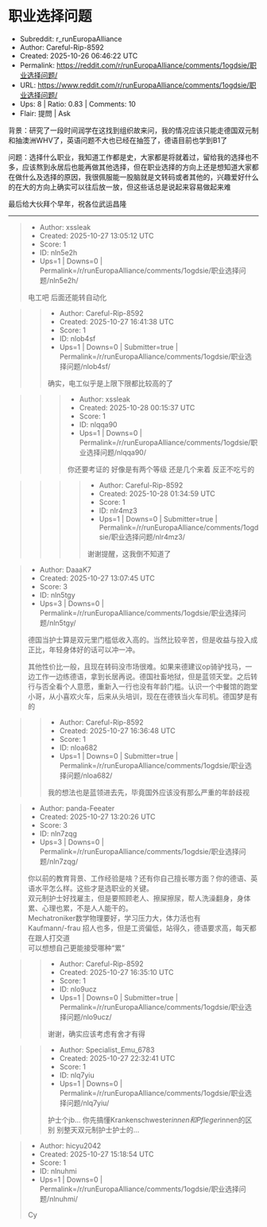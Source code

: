# 职业选择问题

- Subreddit: r_runEuropaAlliance
- Author: Careful-Rip-8592
- Created: 2025-10-26 06:46:22 UTC
- Permalink: https://reddit.com/r/runEuropaAlliance/comments/1ogdsie/职业选择问题/
- URL: https://www.reddit.com/r/runEuropaAlliance/comments/1ogdsie/职业选择问题/
- Ups: 8 | Ratio: 0.83 | Comments: 10
- Flair: 提問 | Ask


背景：研究了一段时间润学在这找到组织故来问，我的情况应该只能走德国双元制和抽澳洲WHV了，英语问题不大也已经在抽签了，德语目前也学到B1了

问题：选择什么职业，我知道工作都是史，大家都是将就着过，留给我的选择也不多，应该熬到永居后也能再做其他选择，但在职业选择的方向上还是想知道大家都在做什么及选择的原因，我很佩服能一股脑就是文转码或者其他的，兴趣爱好什么的在大的方向上确实可以往后放一放，但这些话总是说起来容易做起来难

最后给大伙拜个早年，祝各位武运昌隆


---

> - Author: xssleak
> - Created: 2025-10-27 13:05:12 UTC
> - Score: 1
> - ID: nln5e2h
> - Ups=1 | Downs=0 | Permalink=/r/runEuropaAlliance/comments/1ogdsie/职业选择问题/nln5e2h/
>
> 电工吧 后面还能转自动化

>> - Author: Careful-Rip-8592
>> - Created: 2025-10-27 16:41:38 UTC
>> - Score: 1
>> - ID: nlob4sf
>> - Ups=1 | Downs=0 | Submitter=true | Permalink=/r/runEuropaAlliance/comments/1ogdsie/职业选择问题/nlob4sf/
>>
>> 确实，电工似乎是上限下限都比较高的了

>>> - Author: xssleak
>>> - Created: 2025-10-28 00:15:37 UTC
>>> - Score: 1
>>> - ID: nlqqa90
>>> - Ups=1 | Downs=0 | Permalink=/r/runEuropaAlliance/comments/1ogdsie/职业选择问题/nlqqa90/
>>>
>>> 你还要考证的 好像是有两个等级 还是几个来着 反正不吃亏的

>>>> - Author: Careful-Rip-8592
>>>> - Created: 2025-10-28 01:34:59 UTC
>>>> - Score: 1
>>>> - ID: nlr4mz3
>>>> - Ups=1 | Downs=0 | Submitter=true | Permalink=/r/runEuropaAlliance/comments/1ogdsie/职业选择问题/nlr4mz3/
>>>>
>>>> 谢谢提醒，这我倒不知道了

> - Author: DaaaK7
> - Created: 2025-10-27 13:07:45 UTC
> - Score: 3
> - ID: nln5tgy
> - Ups=3 | Downs=0 | Permalink=/r/runEuropaAlliance/comments/1ogdsie/职业选择问题/nln5tgy/
>
> 德国当护士算是双元里门槛低收入高的。当然比较辛苦，但是收益与投入成正比，年轻身体好的话可以冲一冲。
> 
> 其他性价比一般，且现在转码没市场很难。如果来德建议op骑驴找马，一边工作一边练德语，拿到长居再说。德国社畜地狱，但是蓝领天堂。之后转行与否全看个人意愿，重新入一行也没有年龄门槛。认识一个中餐馆的跑堂小哥，从小喜欢火车，后来从头培训，现在在德铁当火车司机。德国梦是有的

>> - Author: Careful-Rip-8592
>> - Created: 2025-10-27 16:36:48 UTC
>> - Score: 1
>> - ID: nloa682
>> - Ups=1 | Downs=0 | Submitter=true | Permalink=/r/runEuropaAlliance/comments/1ogdsie/职业选择问题/nloa682/
>>
>> 我的想法也是蓝领进去先，毕竟国外应该没有那么严重的年龄歧视

> - Author: panda-Feeater
> - Created: 2025-10-27 13:20:26 UTC
> - Score: 3
> - ID: nln7zqg
> - Ups=3 | Downs=0 | Permalink=/r/runEuropaAlliance/comments/1ogdsie/职业选择问题/nln7zqg/
>
> 你以前的教育背景、工作经验是啥？还有你自己擅长哪方面？你的德语、英语水平怎么样。这些才是选职业的关键。  
> 双元制护士好找雇主，但是要照顾老人、擦屎擦尿，帮人洗澡翻身，身体累、心理也累，不是人人能干的。  
> Mechatroniker数学物理要好，学习压力大，体力活也有  
> Kaufmann/-frau 招人也多，但是工资偏低，站得久，德语要求高，每天都在跟人打交道  
> 可以想想自己更能接受哪种“累”

>> - Author: Careful-Rip-8592
>> - Created: 2025-10-27 16:35:10 UTC
>> - Score: 1
>> - ID: nlo9ucz
>> - Ups=1 | Downs=0 | Submitter=true | Permalink=/r/runEuropaAlliance/comments/1ogdsie/职业选择问题/nlo9ucz/
>>
>> 谢谢，确实应该考虑有舍才有得

>> - Author: Specialist_Emu_6783
>> - Created: 2025-10-27 22:32:41 UTC
>> - Score: 1
>> - ID: nlq7yiu
>> - Ups=1 | Downs=0 | Permalink=/r/runEuropaAlliance/comments/1ogdsie/职业选择问题/nlq7yiu/
>>
>> 护士个jb… 你先搞懂Krankenschwester*innen和Pfleger*innen的区别 别整天双元制护士护士的…

> - Author: hicyu2042
> - Created: 2025-10-27 15:18:54 UTC
> - Score: 1
> - ID: nlnuhmi
> - Ups=1 | Downs=0 | Permalink=/r/runEuropaAlliance/comments/1ogdsie/职业选择问题/nlnuhmi/
>
> Cy
